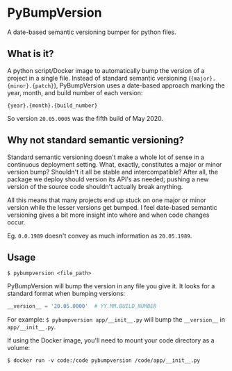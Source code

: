 # PyBumpVersion

A date-based semantic versioning bumper for python files.

## What is it?

A python script/Docker image to automatically bump the version of a project in a single file. Instead of standard semantic versioning (`{major}.{minor}.{patch}`), PyBumpVersion uses a date-based approach marking the year, month, and build number of each version:

```
{year}.{month}.{build_number}
```

So version `20.05.0005` was the fifth build of May 2020.

## Why not standard semantic versioning?

Standard semantic versioning doesn't make a whole lot of sense in a continuous deployment setting. What, exactly, constitutes a major or minor version bump? Shouldn't it all be stable and intercompatible? After all, the package we deploy should version its API's as needed; pushing a new version of the source code shouldn't actually break anything.

All this means that many projects end up stuck on one major or minor version while the lesser versions get bumped. I feel date-based semantic versioning gives a bit more insight into where and when code changes occur.

Eg. `0.0.1989` doesn't convey as much information as `20.05.1989`.

## Usage
```
$ pybumpversion <file_path>
```

PyBumpVersion will bump the version in any file you give it. It looks for a standard format when bumping versions:

```python
__version__ = '20.05.0000'  # YY.MM.BUILD_NUMBER
```

For example: `$ pybumpversion app/__init__.py` will bump the `__version__` in `app/__init__.py`.


If using the Docker image, you'll need to mount your code directory as a volume:

```
$ docker run -v code:/code pybumpversion /code/app/__init__.py
```
